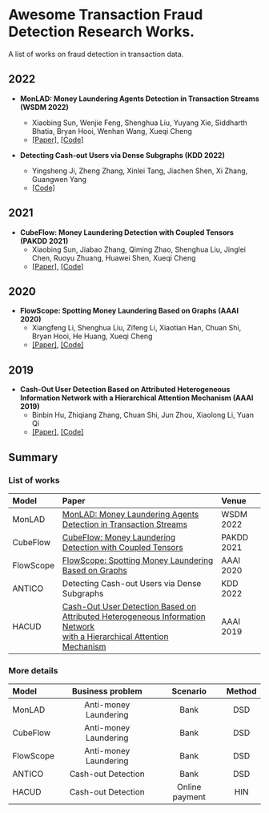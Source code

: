 # Awesome Transaction Fraud Detection Research Works.

A list of works on fraud detection in transaction data. 

## 2022

- **MonLAD: Money Laundering Agents Detection in Transaction Streams (WSDM 2022)**
  - Xiaobing Sun, Wenjie Feng, Shenghua Liu, Yuyang Xie, Siddharth Bhatia, Bryan Hooi, Wenhan Wang, Xueqi Cheng
  - [[Paper]](https://shenghua-liu.github.io/papers/wsdm2022-monlad.pdf), [[Code]](https://github.com/BGT-M/MonLAD)

- **Detecting Cash-out Users via Dense Subgraphs (KDD 2022)**
  - Yingsheng Ji, Zheng Zhang, Xinlei Tang, 
Jiachen Shen, Xi Zhang, Guangwen Yang
  - [[Code]](https://github.com/transcope/antico)

## 2021

- **CubeFlow: Money Laundering Detection with Coupled Tensors (PAKDD 2021)**
  - Xiaobing Sun, Jiabao Zhang, Qiming Zhao, Shenghua Liu, Jinglei Chen, Ruoyu Zhuang, Huawei Shen, Xueqi Cheng  
  - [[Paper]](https://shenghua-liu.github.io/papers/cubeflow-pakdd2021.pdf), [[Code]](https://github.com/BGT-M/spartan2-tutorials/blob/master/CubeFlow.ipynb)

## 2020

- **FlowScope: Spotting Money Laundering Based on Graphs (AAAI 2020)**
  - Xiangfeng Li, Shenghua Liu, Zifeng Li, Xiaotian Han, Chuan Shi, Bryan Hooi, He Huang, Xueqi Cheng
  - [[Paper]](https://shenghua-liu.github.io/papers/aaai2020cr-flowscope.pdf), [[Code]](https://github.com/aplaceof/FlowScope)

## 2019

- **Cash-Out User Detection Based on Attributed Heterogeneous Information Network with a Hierarchical Attention Mechanism (AAAI 2019)**
  - Binbin Hu, Zhiqiang Zhang, Chuan Shi, Jun Zhou, Xiaolong Li, Yuan Qi
  - [[Paper]](http://www.shichuan.org/doc/64.pdf), [[Code]](https://github.com/safe-graph/DGFraud)


## Summary

### List of works

| Model | Paper | Venue |
| :---- | :---- | :---- | 
| MonLAD | [MonLAD: Money Laundering Agents Detection in Transaction Streams](https://shenghua-liu.github.io/papers/wsdm2022-monlad.pdf) | WSDM 2022 |
| CubeFlow | [CubeFlow: Money Laundering Detection with Coupled Tensors](https://shenghua-liu.github.io/papers/cubeflow-pakdd2021.pdf) | PAKDD 2021 |
| FlowScope | [FlowScope: Spotting Money Laundering Based on Graphs](https://shenghua-liu.github.io/papers/aaai2020cr-flowscope.pdf) | AAAI 2020 |
| ANTICO | Detecting Cash-out Users via Dense Subgraphs | KDD 2022 |
| HACUD  | [Cash-Out User Detection Based on Attributed Heterogeneous Information Network <br> with a Hierarchical Attention Mechanism](http://www.shichuan.org/doc/64.pdf) | AAAI 2019 |

### More details

| Model | Business problem | Scenario | Method |
| :---- | :----: | :----: | :----: | 
| MonLAD | Anti-money Laundering | Bank | DSD |
| CubeFlow | Anti-money Laundering | Bank | DSD |
| FlowScope | Anti-money Laundering | Bank | DSD |
| ANTICO | Cash-out Detection | Bank | DSD |
| HACUD  | Cash-out Detection | Online payment | HIN |
